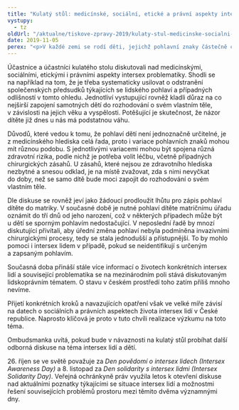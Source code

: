 ```yaml
---
title: "Kulatý stůl: medicínské, sociální, etické a právní aspekty intersex problematiky"
vystupy:
  - tz
oldUrl: "/aktualne/tiskove-zpravy-2019/kulaty-stul-medicinske-socialni-eticke-a-pravni-aspekty-intersex-problematiky"
date: 2019-11-05
perex: "<p>V každé zemi se rodí děti, jejichž pohlavní znaky částečně či zcela neodpovídají tomu, co medicína a společnost očekává od mužských a ženských těl (intersex děti). Uvádí se, že takových dětí se rodí ve světě zhruba tolik, jako dětí se zrzavými vlasy. Dne 4. listopadu 2019 proto ombudsmanka uspořádala kulatý stůl určený zástupcům z řad praktikujících lékařů, právníků, kteří se zabývají související lidskoprávní problematikou, lékařských etiků, sociologů, představitelů ústředních orgánů státní správy, podporujících spolků, ale i samotných intersex lidí. </p>"
---
```


<!-- imported from the old website -->

<p>Účastnice a účastníci kulatého stolu diskutovali nad medicínskými, sociálními, etickými i právními aspekty intersex problematiky. Shodli se na například na tom, že je třeba systematicky usilovat o odstranění společenských předsudků týkajících se lidského pohlaví a případných odlišností v tomto ohledu. Jednotliví vystupující rovněž kladli důraz na co nejširší zapojení samotných dětí do rozhodování o svém vlastním těle, v závislosti na jejich věku a vyspělosti. Potěšující je skutečnost, že názor dítěte již dnes u nás má podstatnou váhu. </p> <p>Důvodů, které vedou k tomu, že pohlaví dětí není jednoznačně určitelné, je z medicínského hlediska celá řada, proto i variace pohlavních znaků mohou mít různou podobu. S jednotlivými variacemi mohou být spojena různá zdravotní rizika, podle nichž je potřeba volit léčbu, včetně případných chirurgických zásahů. U zásahů, které nejsou ze zdravotního hlediska nezbytné a snesou odklad, je na místě zvažovat, zda s nimi nevyčkat do doby, než se samo dítě bude moci zapojit do rozhodování o svém vlastním těle. </p> <p>Dle diskuse se rovněž jeví jako žádoucí prodloužit lhůtu pro zápis pohlaví dítěte do matriky. V současné době je nutné pohlaví dítěte matričnímu úřadu oznámit do tří dnů od jeho narození, což v některých případech může být u dětí se sporným pohlavím nedostačující. V neposlední řadě by mnozí diskutující přivítali, aby úřední změna pohlaví nebyla podmíněna invazivními chirurgickými procesy, tedy se stala jednodušší a přístupnější. To by mohlo pomoci i intersex lidem v případě, pokud se neidentifikují s určeným a zapsaným pohlavím.  </p> <p>Současná doba přináší stále více informací o životech konkrétních intersex lidí a související problematika se na mezinárodním poli stává diskutovaným lidskoprávním tématem. O stavu v českém prostředí toho zatím příliš mnoho nevíme. </p> <p>Přijetí konkrétních kroků a navazujících opatření však ve velké míře závisí na datech o sociálních a právních aspektech života intersex lidí v České republice. Naprosto klíčová je proto v tuto chvíli realizace výzkumu na toto téma.</p> <p>Ombudsmanka uvítá, pokud bude v návaznosti na kulatý stůl probíhat další odborná diskuse na téma intersex lidí a dětí.</p> <p>26. říjen se ve světě považuje za <i>Den povědomí o intersex lidech (Intersex Awareness Day)</i> a 8. listopad za <i>Den solidarity s intersex lidmi (Intersex Solidarity Day)</i>. Veřejná ochránkyně práv využila letos k otevření diskuse nad aktuálními poznatky týkajícími se situace intersex lidí a možnostmi řešení souvisejících problémů prostoru mezi těmito dvěma významnými dny.  </p>
